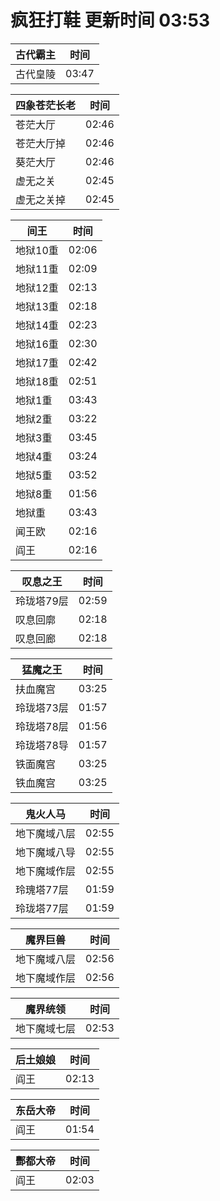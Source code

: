 # 疯狂打鞋 更新时间 03:53

| 古代霸主   | 时间    |
|--------|-------|
| 古代皇陵 | 03:47 |

| 四象苍茫长老   | 时间    |
|--------|-------|
| 苍茫大厅 | 02:46 |
| 苍茫大厅掉 | 02:46 |
| 葵茫大厅 | 02:46 |
| 虚无之关 | 02:45 |
| 虚无之关掉 | 02:45 |

| 间王   | 时间    |
|--------|-------|
| 地狱10重 | 02:06 |
| 地狱11重 | 02:09 |
| 地狱12重 | 02:13 |
| 地狱13重 | 02:18 |
| 地狱14重 | 02:23 |
| 地狱16重 | 02:30 |
| 地狱17重 | 02:42 |
| 地狱18重 | 02:51 |
| 地狱1重 | 03:43 |
| 地狱2重 | 03:22 |
| 地狱3重 | 03:45 |
| 地狱4重 | 03:24 |
| 地狱5重 | 03:52 |
| 地狱8重 | 01:56 |
| 地狱重 | 03:43 |
| 闻王欧 | 02:16 |
| 阎王 | 02:16 |

| 叹息之王   | 时间    |
|--------|-------|
| 玲珑塔79层 | 02:59 |
| 叹息回廓 | 02:18 |
| 叹息回廊 | 02:18 |

| 猛魔之王   | 时间    |
|--------|-------|
| 扶血魔宫 | 03:25 |
| 玲珑塔73层 | 01:57 |
| 玲珑塔78层 | 01:56 |
| 玲珑塔78导 | 01:57 |
| 铁面魔宫 | 03:25 |
| 铁血魔宫 | 03:25 |

| 鬼火人马   | 时间    |
|--------|-------|
| 地下魔域八层 | 02:55 |
| 地下魔域八导 | 02:55 |
| 地下魔域作层 | 02:55 |
| 玲瑰塔77层 | 01:59 |
| 玲珑塔77层 | 01:59 |

| 魔界巨兽   | 时间    |
|--------|-------|
| 地下魔域八层 | 02:56 |
| 地下魔域作层 | 02:56 |

| 魔界统领   | 时间    |
|--------|-------|
| 地下魔域七层 | 02:53 |

| 后土娘娘   | 时间    |
|--------|-------|
| 阎王 | 02:13 |

| 东岳大帝   | 时间    |
|--------|-------|
| 阎王 | 01:54 |

| 酆都大帝   | 时间    |
|--------|-------|
| 阎王 | 02:03 |